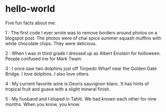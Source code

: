 # hello-world

Five fun facts about me:

1 : The first code I ever wrote was to remove borders around photos on a blogspot post. The photos were of chai spice summer squash muffins with white chocolate chips. They were delicious.

2 : When I was in third grade I dressed up as Albert Einstein for holloween. People confused me for Mark Twain.

3 : I once saw two dolphins just off Torpedo Wharf near the Golden Gate Bridge. I love dolphins. I also love otters.

4 : My current favorite wine is Georis sauvignon blanc. It has hints of tropical fruit and guava with a slight mineral finish. 

5 : My husband and I eloped in Tahiti. We had known each other for nine months. When you know, you know.
